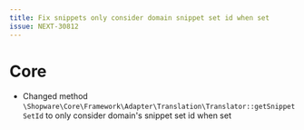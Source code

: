 ```yaml
---
title: Fix snippets only consider domain snippet set id when set
issue: NEXT-30812
---
```

# Core
* Changed method `\Shopware\Core\Framework\Adapter\Translation\Translator::getSnippetSetId` to only consider domain's snippet set id when set